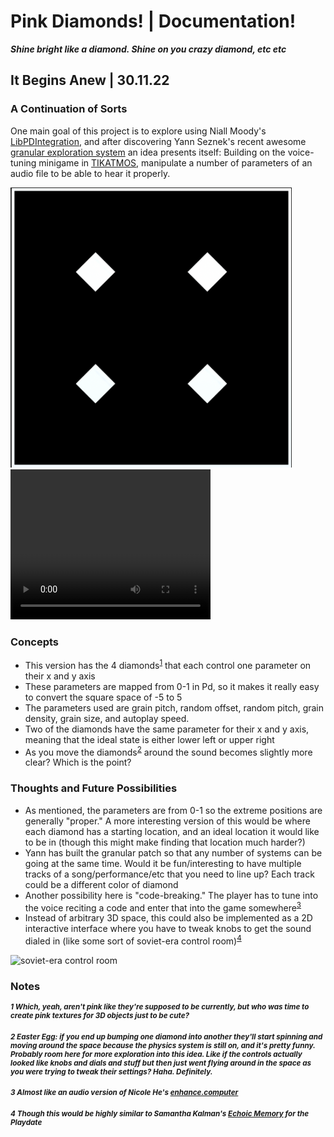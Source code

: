 # Pink Diamonds! | Documentation!
***Shine bright like a diamond. Shine on you crazy diamond, etc etc***

## It Begins Anew | 30.11.22

###  A Continuation of Sorts

One main goal of this project is to explore using Niall Moody's [LibPDIntegration](https://github.com/LibPdIntegration/LibPdIntegration), 
and after discovering Yann Seznek's recent awesome [granular exploration system](https://github.com/yannseznec/ys.granular) an idea presents itself:
Building on the voice-tuning minigame in [TIKATMOS](https://github.com/mouseandthebillionaire/tikatmos), manipulate a number of parameters of an audio file to be able to hear it properly.

<img src="Media/iteration_0.1.png" width="450px">

<video width="320" height="240" controls>
  <source src="https://user-images.githubusercontent.com/8988958/204880088-65176b04-083e-4871-832f-c0f9a7d6a45e.mov">
</video>




### Concepts
* This version has the 4 diamonds<sup>[1](https://github.com/mouseandthebillionaire/pinkDiamonds/tree/main/Process#1-which-yeah-arent-pink-like-theyre-supposed-to-be-currently-but-who-was-time-to-create-pink-textures-for-3d-objects-just-to-be-cute)</sup> that each control one parameter on their x and y axis
* These parameters are mapped from 0-1 in Pd, so it makes it really easy to convert the square space of -5 to 5
* The parameters used are grain pitch, random offset, random pitch, grain density, grain size, and autoplay speed.
* Two of the diamonds have the same parameter for their x and y axis, meaning that the ideal state is either lower left or upper right 
* As you move the diamonds<sup>[2](#####2)</sup> around the sound becomes slightly more clear? Which is the point?


### Thoughts and Future Possibilities

* As mentioned, the parameters are from 0-1 so the extreme positions are generally "proper." 
  A more interesting version of this would be where each diamond has a starting location, and an ideal location it would like to be in (though this might make finding that location much harder?)
* Yann has built the granular patch so that any number of systems can be going at the same time. 
  Would it be fun/interesting to have multiple tracks of a song/performance/etc that you need to line up? Each track could be a different color of diamond
* Another possibility here is "code-breaking." The player has to tune into the voice reciting a code and enter that into the game somewhere<sup>[3](#####2)</sup>
* Instead of arbitrary 3D space, this could also be implemented as a 2D interactive interface where you have to tweak knobs to get the sound dialed in (like some sort of soviet-era control room)<sup>[4](#####4)</sup>

<img src="https://enterprise.press/wp-content/uploads/2019/01/kontrol-1600-px.jpg" alt="soviet-era control room" width="500px">

### Notes
<sub>

##### 1 Which, yeah, aren't pink like they're supposed to be currently, but who was time to create pink textures for 3D objects just to be cute?
##### 2 Easter Egg: if you end up bumping one diamond into another they'll start spinning and moving around the space because the physics system is still on, and it's pretty funny. Probably room here for more exploration into this idea. Like if the controls actually looked like knobs and dials and stuff but then just went flying around in the space as you were trying to tweak their settings? Haha. Definitely.
##### 3 Almost like an audio version of Nicole He's [enhance.computer](https://www.enhance.computer/)
##### 4 Though this would be highly similar to Samantha Kalman's [Echoic Memory](https://play.date/games/echoic-memory/) for the Playdate

</sub>
